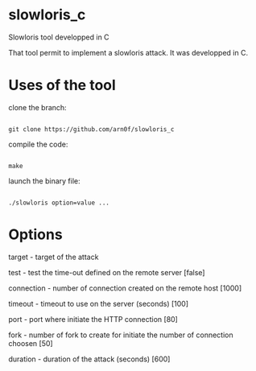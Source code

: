 # slowloris_c
Slowloris tool developped in C

That tool permit to implement a slowloris attack. It was developped in C. 

# Uses of the tool

clone the branch:

<code>
git clone https://github.com/arn0f/slowloris_c
</code>

compile the code:

<code>
make
</code>

launch the binary file:

<code>
./slowloris option=value ...
</code>

# Options
target - target of the attack

test - test the time-out defined on the remote server [false]

connection - number of connection created on the remote host [1000]

timeout - timeout to use on the server (seconds) [100]

port - port where initiate the HTTP connection [80]

fork - number of fork to create for initiate the number of connection choosen [50]

duration - duration of the attack (seconds) [600]
